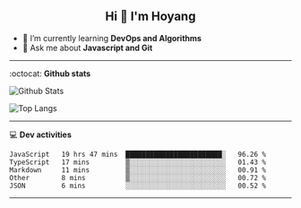 <h2 align="center">Hi 👋 I'm Hoyang</h2>

- 🌱 I’m currently learning **DevOps and Algorithms**
- 💬 Ask me about **Javascript and Git**

-------

:octocat: **Github stats**

![Github Stats](https://github-readme-stats.vercel.app/api?username=hoyangtsai&count_private=true&show_icons=true&theme=blueberry)

![Top Langs](https://github-readme-stats.vercel.app/api/top-langs/?username=hoyangtsai&theme=blueberry&layout=compact&langs_count=8)

-------

:computer: **Dev activities**
<!--START_SECTION:waka-->
```text
JavaScript   19 hrs 47 mins  ████████████████████████░   96.26 % 
TypeScript   17 mins         ▒░░░░░░░░░░░░░░░░░░░░░░░░   01.43 % 
Markdown     11 mins         ▒░░░░░░░░░░░░░░░░░░░░░░░░   00.91 % 
Other        8 mins          ▒░░░░░░░░░░░░░░░░░░░░░░░░   00.72 % 
JSON         6 mins          ░░░░░░░░░░░░░░░░░░░░░░░░░   00.52 % 
```
<!--END_SECTION:waka-->

-------
